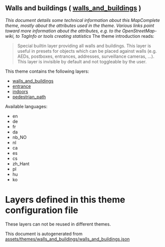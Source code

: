 [//]: # (WARNING: this file is automatically generated. Please find the sources at the bottom and edit those sources)

## Walls and buildings ( [walls_and_buildings](https://mapcomplete.org/walls_and_buildings) )
_This document details some technical information about this MapComplete theme, mostly about the attributes used in the theme. Various links point toward more information about the attributes, e.g. to the OpenStreetMap-wiki, to TagInfo or tools creating statistics_
The theme introduction reads:

> Special builtin layer providing all walls and buildings. This layer is useful in presets for objects which can be placed against walls (e.g. AEDs, postboxes, entrances, addresses, surveillance cameras, …). This layer is invisible by default and not toggleable by the user.

This theme contains the following layers:

 - [walls_and_buildings](../Layers/walls_and_buildings.md)
 - [entrance](../Layers/entrance.md)
 - [indoors](../Layers/indoors.md)
 - [pedestrian_path](../Layers/pedestrian_path.md)

Available languages:

 - en
 - de
 - fr
 - da
 - nb_NO
 - nl
 - ca
 - es
 - cs
 - zh_Hant
 - pl
 - hu
 - ko

# Layers defined in this theme configuration file
These layers can not be reused in different themes.


This document is autogenerated from [assets/themes/walls_and_buildings/walls_and_buildings.json](https://github.com/pietervdvn/MapComplete/blob/develop/assets/themes/walls_and_buildings/walls_and_buildings.json)
